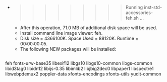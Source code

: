 * >>>>>>>>> Running inst-std-accessories-feh.sh ...
  * After this operation, 71.0 MB of additional disk space will be used.
  * Install command line image viewer: feh.
  * Disk size = 4366100K. Space Used = 88120K. Runtime = 00:00:00:05.
  * The following NEW packages will be installed:
  ```bash
feh fonts-urw-base35 libexif12 libgs10 libgs10-common
libgs-common libid3tag0 libidn12 libijs-0.35 libimlib2
libjbig2dec0 libpaper1 libspectre1 libwebpdemux2 poppler-data
xfonts-encodings xfonts-utils yudit-common
  ```
